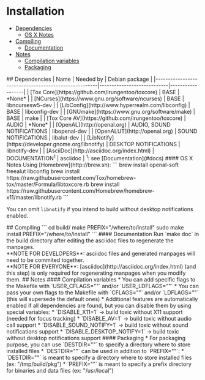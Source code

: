 # Installation
* [Dependencies](#deps)
  * [OS X Notes](#deps_osx)
* [Compiling](#compiling)
  * [Documentation](#docs)
* [Notes](#notes)
  * [Compilation variables](#comp_vars)
  * [Packaging](#packaging)

<a name="deps" />
## Dependencies
| Name                                                 | Needed by                  | Debian package   |
|------------------------------------------------------|----------------------------|------------------|
| [Tox Core](https://github.com/irungentoo/toxcore)    | BASE                       | *None*           |
| [NCurses](https://www.gnu.org/software/ncurses)      | BASE                       | libncursesw5-dev |
| [LibConfig](http://www.hyperrealm.com/libconfig)     | BASE                       | libconfig-dev    |
| [GNUmake](https://www.gnu.org/software/make)         | BASE                       | make             |
| [Tox Core AV](https://github.com/irungentoo/toxcore) | AUDIO                      | *None*           |
| [OpenAL](http://openal.org)                          | AUDIO, SOUND NOTIFICATIONS | libopenal-dev    |
| [OpenALUT](http://openal.org)                        | SOUND NOTIFICATIONS        | libalut-dev      |
| [LibNotify](https://developer.gnome.org/libnotify)   | DESKTOP NOTIFICATIONS      | libnotify-dev    |
| [AsciiDoc](http://asciidoc.org/index.html)           | DOCUMENTATION<sup>1</sup>  | asciidoc         |
<sup>1</sup>: see [Documentation](#docs)

<a name="deps_osx" />
#### OS X Notes
Using [Homebrew](http://brew.sh):
```
brew install openal-soft freealut libconfig
brew install https://raw.githubusercontent.com/Tox/homebrew-tox/master/Formula/libtoxcore.rb
brew install https://raw.githubusercontent.com/Homebrew/homebrew-x11/master/libnotify.rb
```

You can omit `libnotify` if you intend to build without desktop notifications enabled. 

<a name="Compiling">
## Compiling
```
cd build/
make PREFIX="/where/to/install"
sudo make install PREFIX="/where/to/install"
```

<a name="docs" />
#### Documentation
Run `make doc` in the build directory after editing the asciidoc files to regenerate the manpages.<br />
**NOTE FOR DEVELOPERS**: asciidoc files and generated manpages will need to be commited together.<br />
**NOTE FOR EVERYONE**: [asciidoc](http://asciidoc.org/index.html) (and this step) is only required for regenerating manpages when you modify them.

<a name="notes" />
## Notes

<a name="comp_vars" />
#### Compilation variables
* You can add specific flags to the Makefile with `USER_CFLAGS=""` and/or `USER_LDFLAGS=""`
* You can pass your own flags to the Makefile with `CFLAGS=""` and/or `LDFLAGS=""` (this will supersede the default ones)
* Additional features are automatically enabled if all dependencies are found, but you can disable them by using special variables:
  * `DISABLE_X11=1` → build toxic without X11 support (needed for focus tracking)
  * `DISABLE_AV=1` → build toxic without audio call support
  * `DISABLE_SOUND_NOTIFY=1` → build toxic without sound notifications support
  * `DISABLE_DESKTOP_NOTIFY=1` → build toxic without desktop notifications support

<a name="packaging" />
#### Packaging
* For packaging purpose, you can use `DESTDIR=""` to specify a directory where to store installed files
* `DESTDIR=""` can be used in addition to `PREFIX=""`:
  * `DESTDIR=""` is meant to specify a directory where to store installed files (ex: "/tmp/build/pkg")
  * `PREFIX=""` is meant to specify a prefix directory for binaries and data files (ex: "/usr/local")

